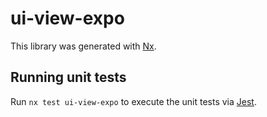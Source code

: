 # ui-view-expo

This library was generated with [Nx](https://nx.dev).

## Running unit tests

Run `nx test ui-view-expo` to execute the unit tests via [Jest](https://jestjs.io).
